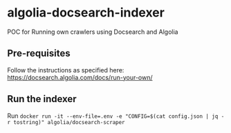 # algolia-docsearch-indexer
POC for Running own crawlers using Docsearch and Algolia

## Pre-requisites

Follow the instructions as specified here: https://docsearch.algolia.com/docs/run-your-own/

## Run the indexer

Run `docker run -it --env-file=.env -e "CONFIG=$(cat config.json | jq -r tostring)" algolia/docsearch-scraper`